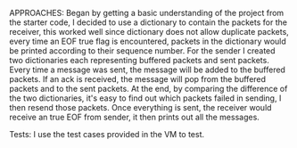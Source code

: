 APPROACHES:
Began by getting a basic understanding of the project from the starter code, I decided to use a dictionary to contain the packets for the receiver, this worked well since dictionary does not allow duplicate packets, every time an EOF true flag is encountered, packets in the dictionary would be printed according to their sequence number. For the sender I created two dictionaries each representing buffered packets and sent packets. Every time a message was sent, the message will be added to the buffered packets. If an ack is received, the message will pop from the buffered packets and to the sent packets. At the end, by comparing the difference of the two dictionaries, it's easy to find out which packets failed in sending, I then resend those packets. Once everything is sent, the receiver would receive an true EOF from sender, it then prints out all the messages.

Tests:
I use the test cases provided in the VM to test.

